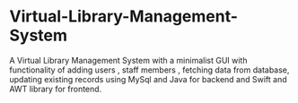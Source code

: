 # Virtual-Library-Management-System
A Virtual Library Management System with a minimalist GUI with functionality of adding users , staff members , fetching data from database, updating existing records using MySql and Java for backend and Swift and AWT library for frontend.
